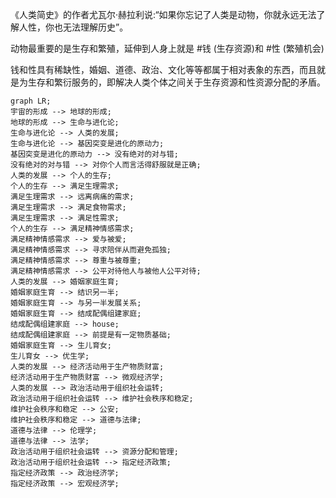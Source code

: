 《人类简史》的作者尤瓦尔·赫拉利说:“如果你忘记了人类是动物，你就永远无法了解人性，你也无法理解历史”。

动物最重要的是生存和繁殖，延伸到人身上就是 #钱 (生存资源)和 #性 (繁殖机会)

钱和性具有稀缺性，婚姻、道德、政治、文化等等都属于相对表象的东西，而且就是为生存和繁衍服务的，即解决人类个体之间关于生存资源和性资源分配的矛盾。

```mermaid
graph LR;
宇宙的形成 --> 地球的形成;
地球的形成 --> 生命与进化论;
生命与进化论 --> 人类的发展;
生命与进化论 --> 基因突变是进化的原动力;
基因突变是进化的原动力 --> 没有绝对的对与错;
没有绝对的对与错 --> 对你个人而言活得舒服就是正确;
人类的发展 --> 个人的生存;
个人的生存 --> 满足生理需求;
满足生理需求 --> 远离病痛的需求;
满足生理需求 --> 满足食物需求;
满足生理需求 --> 满足性需求;
个人的生存 --> 满足精神情感需求;
满足精神情感需求 --> 爱与被爱;
满足精神情感需求 --> 寻求陪伴从而避免孤独;
满足精神情感需求 --> 尊重与被尊重;
满足精神情感需求 --> 公平对待他人与被他人公平对待;
人类的发展 --> 婚姻家庭生育;
婚姻家庭生育 --> 结识另一半;
婚姻家庭生育 --> 与另一半发展关系;
婚姻家庭生育 --> 结成配偶组建家庭;
结成配偶组建家庭 --> house;
结成配偶组建家庭 --> 前提是有一定物质基础;
婚姻家庭生育 --> 生儿育女;
生儿育女 --> 优生学;
人类的发展 --> 经济活动用于生产物质财富;
经济活动用于生产物质财富 --> 微观经济学;
人类的发展 --> 政治活动用于组织社会运转;
政治活动用于组织社会运转 --> 维护社会秩序和稳定;
维护社会秩序和稳定 --> 公安;
维护社会秩序和稳定 --> 道德与法律;
道德与法律 --> 伦理学;
道德与法律 --> 法学;
政治活动用于组织社会运转 --> 资源分配和管理;
政治活动用于组织社会运转 --> 指定经济政策;
指定经济政策 --> 政治经济学;
指定经济政策 --> 宏观经济学;
```